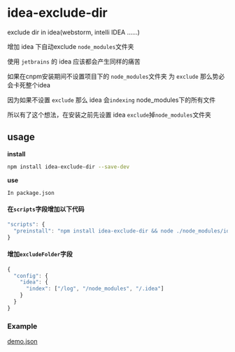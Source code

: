# idea-exclude-dir

exclude dir in idea(webstorm, intelli IDEA ......)

增加 idea 下自动exclude `node_modules`文件夹

使用 `jetbrains` 的 idea 应该都会产生同样的痛苦

如果在cnpm安装期间不设置项目下的 `node_modules`文件夹 为 `exclude` 那么势必会卡死整个idea

因为如果不设置 `exclude` 那么 idea 会`indexing` node_modules下的所有文件

所以有了这个想法，在安装之前先设置 idea `exclude`掉`node_modules`文件夹

## usage


**install**

```bash
npm install idea-exclude-dir --save-dev
```

**use**

`In package.json`

#### 在`scripts`字段增加以下代码
```js
"scripts": {
  "preinstall": "npm install idea-exclude-dir && node ./node_modules/idea-exclude-dir/index-cli.js"
}
```

#### 增加`excludeFolder`字段

```js
{
  "config": {
    "idea": {
      "index": ["/log", "/node_modules", "/.idea"]
    }
  }
}
```

### Example

[demo.json](demo.json)